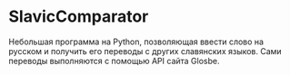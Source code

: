 # SlavicComparator
Небольшая программа на Python, позволяющая ввести слово на русском и получить его переводы с других славянских языков. Сами переводы выполняются с помощью API сайта Glosbe.

